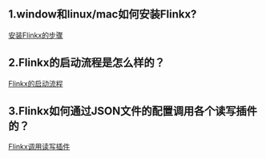 ## 1.window和linux/mac如何安装Flinkx?

[安装Flinkx的步骤]( https://github.com/wxgzgl/flinkx-web/blob/master/docs/InstallFlinkx.md )

## 2.Flinkx的启动流程是怎么样的？

[Flinkx的启动流程]( https://github.com/wxgzgl/flinkx-web/blob/master/docs/startFlinkx.md )

## 3.Flinkx如何通过JSON文件的配置调用各个读写插件的？

[Flinkx调用读写插件]( https://github.com/wxgzgl/flinkx-web/blob/master/docs/startRead.md )

